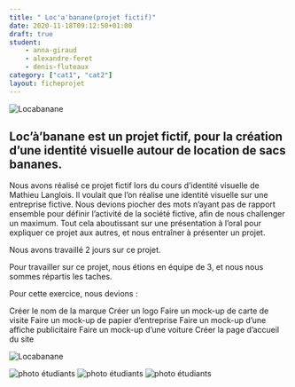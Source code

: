 ```yaml
---
title: " Loc'a'banane(projet fictif)"
date: 2020-11-18T09:12:50+01:00
draft: true
student:
    - anna-giraud
    - alexandre-feret
    - denis-fluteaux
category: ["cat1", "cat2"]   
layout: ficheprojet
---
```



![Locabanane](/imagesprojets/Loc-a-Banane/images/banane02.png#firstimg)
## Loc’à’banane est un projet fictif, pour la création d’une identité visuelle autour de location de sacs bananes.




Nous avons réalisé ce projet fictif lors du cours d’identité visuelle de Mathieu Langlois. Il voulait que l’on réalise une identité visuelle sur une entreprise fictive. Nous devions piocher des mots n’ayant pas de rapport ensemble pour définir l’activité de la société fictive, afin de nous challenger un maximum. Tout cela aboutissant sur une présentation à l’oral pour expliquer ce projet aux autres, et nous entraîner à présenter un projet.

Nous avons travaillé 2 jours sur ce projet.

Pour travailler sur ce projet, nous étions en équipe de 3, et nous nous sommes répartis les taches.

Pour cette exercice, nous devions :

Créer le nom de la marque
Créer un logo
Faire un mock-up de carte de visite
Faire un mock-up de papier d’entreprise
Faire un mock-up d’une affiche publicitaire
Faire un mock-up d’une voiture
Créer la page d’accueil du site

![Locabanane](/imagesprojets/Loc-a-Banane/images/banane03.png#thirdimg)


![photo étudiants](/imagesprojets/Loc-a-Banane/participants/alexandreferetm.jpg#center)
![photo étudiants](/imagesprojets/Loc-a-Banane/participants/annagiraudwd.png#center)
![photo étudiants](/imagesprojets/Loc-a-Banane/participants/denisfluteauxwd.png#center)
